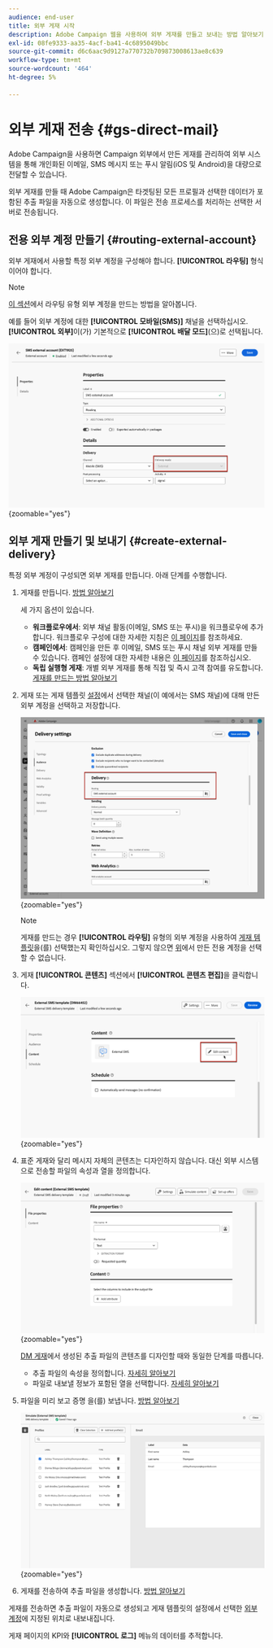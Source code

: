 ```yaml
---
audience: end-user
title: 외부 게재 시작
description: Adobe Campaign 웹을 사용하여 외부 게재를 만들고 보내는 방법 알아보기
exl-id: 08fe9333-aa35-4acf-ba41-4c6895049bbc
source-git-commit: d6c6aac9d9127a770732b709873008613ae8c639
workflow-type: tm+mt
source-wordcount: '464'
ht-degree: 5%

---
```


# 외부 게재 전송 {#gs-direct-mail}

Adobe Campaign을 사용하면 Campaign 외부에서 만든 게재를 관리하여 외부 시스템을 통해 개인화된 이메일, SMS 메시지 또는 푸시 알림(iOS 및 Android)을 대량으로 전달할 수 있습니다.

<!--The supported channels are Email, Mobile (SMS), and Push (iOS and Android).-->

외부 게재를 만들 때 Adobe Campaign은 타겟팅된 모든 프로필과 선택한 데이터가 포함된 추출 파일을 자동으로 생성합니다. 이 파일은 전송 프로세스를 처리하는 선택한 서버로 전송됩니다.

## 전용 외부 계정 만들기 {#routing-external-account}

외부 게재에서 사용할 특정 외부 계정을 구성해야 합니다. **[!UICONTROL 라우팅]** 형식이어야 합니다.

>[!NOTE]
>
>[이 섹션](../administration/external-account.md#routing)에서 라우팅 유형 외부 계정을 만드는 방법을 알아봅니다.

예를 들어 외부 계정에 대한 **[!UICONTROL 모바일(SMS)]** 채널을 선택하십시오. **[!UICONTROL 외부]**&#x200B;이(가) 기본적으로 **[!UICONTROL 배달 모드]**(으)로 선택됩니다.

![외부 계정 배달 모드 구성](../administration/assets/external-account-delivery-mode.png){zoomable="yes"}

## 외부 게재 만들기 및 보내기 {#create-external-delivery}

특정 외부 계정이 구성되면 외부 게재를 만듭니다. 아래 단계를 수행합니다.

1. 게재를 만듭니다. [방법 알아보기](create-deliveries.md)

   세 가지 옵션이 있습니다.

   * **워크플로우에서**: 외부 채널 활동(이메일, SMS 또는 푸시)을 워크플로우에 추가합니다. 워크플로우 구성에 대한 자세한 지침은 [이 페이지](../workflows/gs-workflow-creation.md)를 참조하세요.
   * **캠페인에서**: 캠페인을 만든 후 이메일, SMS 또는 푸시 채널 외부 게재를 만들 수 있습니다. 캠페인 설정에 대한 자세한 내용은 [이 페이지](../campaigns/gs-campaigns.md)를 참조하십시오.
   * **독립 실행형 게재**: 개별 외부 게재를 통해 직접 및 즉시 고객 참여를 유도합니다. [게재를 만드는 방법 알아보기](../msg/gs-deliveries.md)

1. 게재 또는 게재 템플릿 [설정](../advanced-settings/delivery-settings.md)에서 선택한 채널(이 예에서는 SMS 채널)에 대해 만든 외부 계정을 선택하고 저장합니다.

   ![외부 게재 라우팅 구성](assets/external-delivery-routing.png){zoomable="yes"}

   >[!NOTE]
   >
   >게재를 만드는 경우 **[!UICONTROL 라우팅]** 유형의 외부 계정을 사용하여 [게재 템플릿](delivery-template.md)을(를) 선택했는지 확인하십시오. 그렇지 않으면 [위](#routing-external-account)에서 만든 전용 계정을 선택할 수 없습니다.

1. 게재 **[!UICONTROL 콘텐츠]** 섹션에서 **[!UICONTROL 콘텐츠 편집]**&#x200B;을 클릭합니다.

   ![외부 게재에서 콘텐츠 편집](assets/external-delivery-edit-content.png){zoomable="yes"}

1. 표준 게재와 달리 메시지 자체의 콘텐츠는 디자인하지 않습니다. 대신 외부 시스템으로 전송할 파일의 속성과 열을 정의합니다.

   ![외부 게재에 대한 파일 속성 구성](assets/external-delivery-file-properties.png){zoomable="yes"}

   [DM 게재](../direct-mail/content-direct-mail.md)에서 생성된 추출 파일의 콘텐츠를 디자인할 때와 동일한 단계를 따릅니다.

   * 추출 파일의 속성을 정의합니다. [자세히 알아보기](../direct-mail/content-direct-mail.md#properties)
   * 파일로 내보낼 정보가 포함된 열을 선택합니다. [자세히 알아보기](../direct-mail/content-direct-mail.md#content)

1. 파일을 미리 보고 증명 <!--not in UI right now - to check-->을(를) 보냅니다. [방법 알아보기](../direct-mail/send-direct-mail.md#preview-dm)

   ![외부 게재 시뮬레이션](assets/external-delivery-simulate.png){zoomable="yes"}

1. 게재를 전송하여 추출 파일을 생성합니다. [방법 알아보기](../direct-mail/send-direct-mail.md#send-dm)

게재를 전송하면 추출 파일이 자동으로 생성되고 게재 템플릿의 설정에서 선택한 [외부 계정](../administration/external-account.md#create-ext-account)에 지정된 위치로 내보내집니다.

게재 페이지의 KPI와 **[!UICONTROL 로그]** 메뉴의 데이터를 추적합니다.